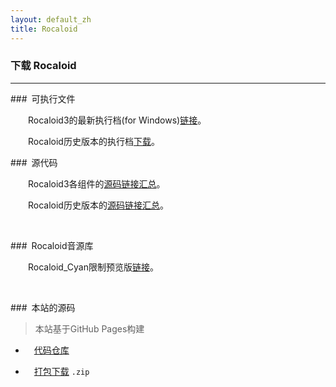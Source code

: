 ```yaml
---
layout: default_zh
title: Rocaloid
---
```


### 下载 Rocaloid

---

###&ensp;可执行文件

&emsp;&emsp;Rocaloid3的最新执行档(for Windows)[链接](/blog/zh/2014/02/07/Rocaloid_CyanPreviewRelease.html)。

&emsp;&emsp;Rocaloid历史版本的执行档[下载](/download/zh/2014/01/12/rocaloid-old-binaries.html)。

###&ensp;源代码

&emsp;&emsp;Rocaloid3各组件的[源码链接汇总](/download/zh/2014/01/12/rocaloid3-component-source.html)。

&emsp;&emsp;Rocaloid历史版本的[源码链接汇总](/download/zh/2014/01/12/rocaloid-old-source.html)。

&emsp;&emsp;

###&ensp;Rocaloid音源库

&emsp;&emsp;Rocaloid_Cyan限制预览版[链接](/blog/zh/2014/02/07/Rocaloid_CyanPreviewRelease.html)。

&emsp;&emsp;

###&ensp;本站的源码

> 本站基于GitHub Pages构建

* &emsp;[代码仓库](https://github.com/Rocaloid/Rocaloid.github.io)

* &emsp;[打包下载](https://github.com/Rocaloid/Rocaloid.github.io/archive/master.zip) `.zip`

